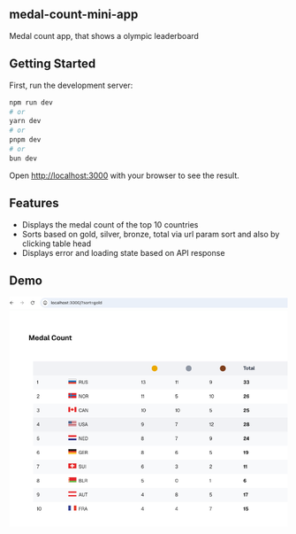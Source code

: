 
## medal-count-mini-app

Medal count app, that shows a olympic leaderboard

## Getting Started

First, run the development server:

```bash
npm run dev
# or
yarn dev
# or
pnpm dev
# or
bun dev
```

Open [http://localhost:3000](http://localhost:3000) with your browser to see the result.

## Features

- Displays the medal count of the top 10 countries
- Sorts based on gold, silver, bronze, total via url param sort and also by clicking table head
- Displays error and loading state based on API response


## Demo

![Medal Table](public/images/demo.png)


